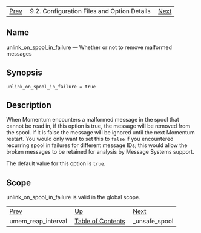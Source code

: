 |     |     |     |
| --- | --- | --- |
| [Prev](conf.ref.umem_reap_interval)  | 9.2. Configuration Files and Option Details |  [Next](conf.ref.unsafe_spool) |

<a name="conf.ref.unlink_on_spool_in_failure"></a>
## Name

unlink_on_spool_in_failure — Whether or not to remove malformed messages

## Synopsis

`unlink_on_spool_in_failure = true`

<a name="idp12341184"></a>
## Description

When Momentum encounters a malformed message in the spool that cannot be read in, if this option is true, the message will be removed from the spool. If it is false the message will be ignored until the next Momentum restart. You would only want to set this to `false` if you encountered recurring spool in failures for different message IDs; this would allow the broken messages to be retained for analysis by Message Systems support.

The default value for this option is `true`.

<a name="idp12344576"></a>
## Scope

unlink_on_spool_in_failure is valid in the global scope.

|     |     |     |
| --- | --- | --- |
| [Prev](conf.ref.umem_reap_interval)  | [Up](conf.ref.files) |  [Next](conf.ref.unsafe_spool) |
| umem_reap_interval  | [Table of Contents](index) |  _unsafe_spool |
